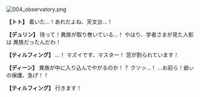 
![004_observatory.png](../images/backgrounds/004_observatory.png)

**【トト】**
着いた…！あれだよね、天文台…！

**【デュリン】**
待って！異族が取り巻いている…！
やはり、学者さまが見た人影は
異族だったんだわ！

**【ティルフィング】**
…！
マズイです、マスター！
窓が割られています！

**【ディーン】**
異族が中に入り込んでやがるのか！？
クソッ…！
…お前ら！爺ぃの保護、急げ！！

**【ティルフィング】**
行きます！